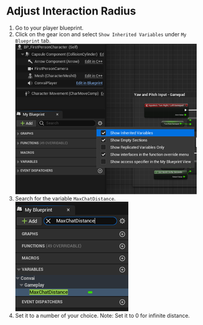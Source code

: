 # Adjust Interaction Radius

1. Go to your player blueprint.
2. Click on the gear icon and select `Show Inherited Variables` under `My Blueprint` tab.\
   ![](<../../../.gitbook/assets/image (350).png>)
3. Search for the variable `MaxChatDistance`.\
   ![](<../../../.gitbook/assets/image (349).png>)
4. Set it to a number of your choice. Note: Set it to 0 for infinite distance.
